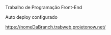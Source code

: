 Trabalho de Programação Front-End

Auto deploy configurado

https://nomeDaBranch.trabweb.projetonow.net/


